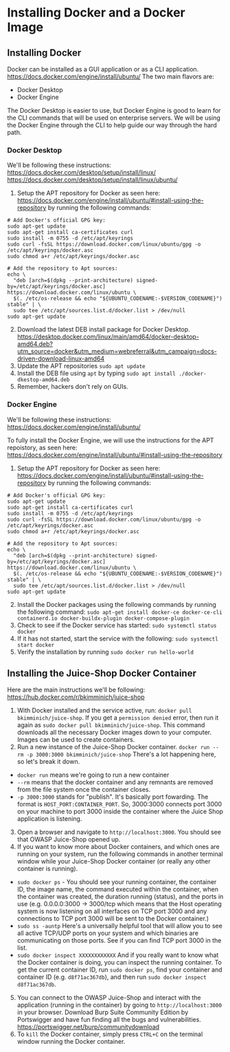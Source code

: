 # Installing Docker and a Docker Image

## Installing Docker

Docker can be installed as a GUI application or as a CLI application.
https://docs.docker.com/engine/install/ubuntu/
The two main flavors are:
* Docker Desktop
* Docker Engine

The Docker Desktop is easier to use, but Docker Engine is good to learn for the CLI commands that will be used on enterprise servers.  We will be using the Docker Engine through the CLI to help guide our way through the hard path.

### Docker Desktop
We'll be following these instructions:
https://docs.docker.com/desktop/setup/install/linux/
https://docs.docker.com/desktop/setup/install/linux/ubuntu/

1. Setup the APT repository for Docker as seen here: https://docs.docker.com/engine/install/ubuntu/#install-using-the-repository by running the following commands:
```
# Add Docker's official GPG key:
sudo apt-get update
sudo apt-get install ca-certificates curl
sudo install -m 0755 -d /etc/apt/keyrings
sudo curl -fsSL https://download.docker.com/linux/ubuntu/gpg -o /etc/apt/keyrings/docker.asc
sudo chmod a+r /etc/apt/keyrings/docker.asc

# Add the repository to Apt sources:
echo \
  "deb [arch=$(dpkg --print-architecture) signed-by=/etc/apt/keyrings/docker.asc] https://download.docker.com/linux/ubuntu \
  $(. /etc/os-release && echo "${UBUNTU_CODENAME:-$VERSION_CODENAME}") stable" | \
  sudo tee /etc/apt/sources.list.d/docker.list > /dev/null
sudo apt-get update
```
2. Download the latest DEB install package for Docker Desktop. https://desktop.docker.com/linux/main/amd64/docker-desktop-amd64.deb?utm_source=docker&utm_medium=webreferral&utm_campaign=docs-driven-download-linux-amd64
3. Update the APT repositories `sudo apt update`
4. Install the DEB file using `apt` by typing `sudo apt install ./docker-dkestop-amd64.deb`
5. Remember, hackers don't rely on GUIs.


### Docker Engine
We'll be following these instructions:
https://docs.docker.com/engine/install/ubuntu/

To fully install the Docker Engine, we will use the instructions for the APT repoistory, as seen here: https://docs.docker.com/engine/install/ubuntu/#install-using-the-repository

1. Setup the APT repository for Docker as seen here: https://docs.docker.com/engine/install/ubuntu/#install-using-the-repository by running the following commands:
```
# Add Docker's official GPG key:
sudo apt-get update
sudo apt-get install ca-certificates curl
sudo install -m 0755 -d /etc/apt/keyrings
sudo curl -fsSL https://download.docker.com/linux/ubuntu/gpg -o /etc/apt/keyrings/docker.asc
sudo chmod a+r /etc/apt/keyrings/docker.asc

# Add the repository to Apt sources:
echo \
  "deb [arch=$(dpkg --print-architecture) signed-by=/etc/apt/keyrings/docker.asc] https://download.docker.com/linux/ubuntu \
  $(. /etc/os-release && echo "${UBUNTU_CODENAME:-$VERSION_CODENAME}") stable" | \
  sudo tee /etc/apt/sources.list.d/docker.list > /dev/null
sudo apt-get update
```
2. Install the Docker packages using the following commands by running the following command: `sudo apt-get install docker-ce docker-ce-cli containerd.io docker-buildx-plugin docker-compose-plugin`
3. Check to see if the Docker service has started: `sudo systemctl status docker`
4. If it has not started, start the service with the following: `sudo systemctl start docker`
5. Verify the installation by running `sudo docker run hello-world`

## Installing the Juice-Shop Docker Container
Here are the main instructions we'll be following: https://hub.docker.com/r/bkimminich/juice-shop

1. With Docker installed and the service active, run: `docker pull bkimminich/juice-shop`. If you get a `permission denied` error, then run it again as `sudo docker pull bkimminich/juice-shop`. This command downloads all the necessary Docker images down to your computer. Images can be used to create containers.
2. Run a new instance of the Juice-Shop Docker container. `docker run --rm -p 3000:3000 bkimminich/juice-shop` There's a lot happening here, so let's break it down.
  * `docker run` means we're going to run a new container
  * `--rm` means that the docker container and any remnants are removed from the file system once the container closes.
  * `-p 3000:3000` stands for "publish". It's basically port fowarding. The format is `HOST_PORT:CONTAINER_PORT`. So, 3000:3000 connects port 3000 on your machine to port 3000 inside the container where the Juice Shop application is listening.
3. Open a browser and navigate to `http://localhost:3000`. You should see that OWASP Juice-Shop opened up. 
4. If you want to know more about Docker containers, and which ones are running on your system, run the following commands in another terminal window while your Juice-Shop Docker container (or really any other container is running).
  * `sudo docker ps` - You should see your running container, the container ID, the image name, the command executed within the container, when the container was created, the duration running (status), and the ports in use (e.g. 0.0.0.0:3000 -> 3000/tcp which means that the Host operating system is now listening on all interfaces on TCP port 3000 and any connections to TCP port 3000 will be sent to the Docker container.)
  * `sudo ss -auntp` Here's a universally helpful tool that will allow you to see all active TCP/UDP ports on your system and which binaries are communicating on those ports. See if you can find TCP port 3000 in the list.
  * `sudo docker inspect XXXXXXXXXXXX` And if you really want to know what the Docker container is doing, you can inspect the running container. To get the current container ID, run `sudo docker ps`, find your container and container ID (e.g. `d8f71ac367db`), and then run `sudo docker inspect d8f71ac367db`.
5. You can connect to the OWASP Juice-Shop and interact with the application (running in the container) by going to `http://localhost:3000` in your browser. Download Burp Suite Community Edition by Portswigger and have fun finding all the bugs and vulnerabilities. https://portswigger.net/burp/communitydownload
6. To `kill` the Docker container, simply press `CTRL+C` on the terminal window running the Docker container.